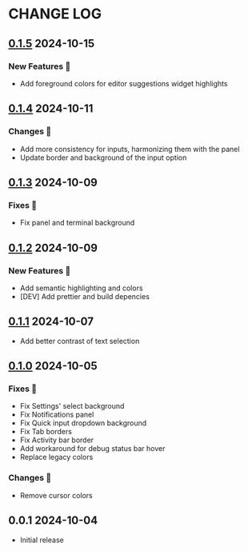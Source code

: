 # CHANGE LOG

## [0.1.5] 2024-10-15

### New Features 🎉

- Add foreground colors for editor suggestions widget highlights

## [0.1.4] 2024-10-11

### Changes 💅

- Add more consistency for inputs, harmonizing them with the panel
- Update border and background of the input option

## [0.1.3] 2024-10-09

### Fixes 🐞

- Fix panel and terminal background

## [0.1.2] 2024-10-09

### New Features 🎉

- Add semantic highlighting and colors
- [DEV] Add prettier and build depencies

## [0.1.1] 2024-10-07

- Add better contrast of text selection

## [0.1.0] 2024-10-05

### Fixes 🐞

- Fix Settings' select background
- Fix Notifications panel
- Fix Quick input dropdown background
- Fix Tab borders
- Fix Activity bar border
- Add workaround for debug status bar hover
- Replace legacy colors

### Changes 💅

- Remove cursor colors

## 0.0.1 2024-10-04

- Initial release

[0.1.5]: https://github.com/nicolaerario/dark-modern-one/releases/tag/0.1.5
[0.1.4]: https://github.com/nicolaerario/dark-modern-one/releases/tag/0.1.4
[0.1.3]: https://github.com/nicolaerario/dark-modern-one/releases/tag/0.1.3
[0.1.2]: https://github.com/nicolaerario/dark-modern-one/releases/tag/0.1.2
[0.1.1]: https://github.com/nicolaerario/dark-modern-one/releases/tag/0.1.1
[0.1.0]: https://github.com/nicolaerario/dark-modern-one/releases/tag/0.1.0

